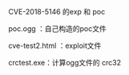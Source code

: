 CVE-2018-5146  的exp 和 poc

poc.ogg ：自己构造的poc文件

cve-test2.html ：exploit文件 

crctest.exe：计算ogg文件的 crc32

